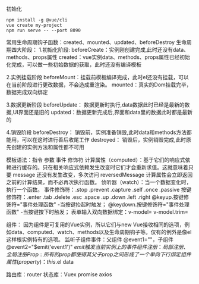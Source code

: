 初始化
```
npm install -g @vue/cli
vue create my-project
npm run serve -- --port 8090
```
常用生命周期钩子函数：created、mounted、updated、beforeDestroy
生命周期四大阶段：
1.初始化阶段:
beforeCreate：实例刚创建完成,此时还没有data、methods、props属性
created：vue实例data、methods、props属性已经初始化完成，可以做一些初始数据的获取，此时还没有编译模板

2.实例挂载阶段
beforeMount：挂载前模板编译完成，此时el还没有挂载，可以在当前阶段进行更改数据，不会造成重渲染。
mounted：真实的Dom挂载完毕，数据完成双向绑定

3.数据更新阶段
beforeUpdate： 数据更新时执行,data数据此时已经是最新的数据,UI界面还是旧的
updated：数据更新完成后,界面和data里的数据此时都是最新的

4.销毁阶段
beforeDestroy： 销毁前，实例准备销毁,此时data和methods方法都能用，可以在这时进行善后收尾工作
destroyed： 销毁后，实例销毁完成,此时原先创建的实例方法和属性都不可用

模板语法：指令 参数 事件 修饰符
计算属性（computed）：基于它们的响应式依赖进行缓存的。只在相关响应式依赖发生改变时它们才会重新求值。这就意味着只要 message 还没有发生改变，多次访问 reversedMessage 计算属性会立即返回之前的计算结果，而不必再次执行函数。
侦听器（watch）：当一个数据变化时，执行一个函数。
事件修饰符：.stop .prevent .capture .self .once .passive
按键修饰符：.enter .tab .delete .esc .space .up .down .left .right
@keyup.按键修饰符="事件处理函数" -当按键抬起时触发；
@keydown.按键修饰符="事件处理函数" -当按键按下时触发；
表单输入双向数据绑定：v-model= v-model.trim=

组件：
因为组件是可复用的Vue实例，所以它们与new Vue接收相同的选项，例如data、computed、watch、methods以及生命周期钩子等。仅有的例外是像el这样根实例特有的选项。
监听子组件事件：父组件 @event1=""，子组件 @event2="$emit('event1')"    $emit触发当前实例上的事件
组件注册：局部注册、全局注册
Prop:所有的 prop 都使得其父子 prop 之间形成了一个单向下行绑定
组件属性(property )：this.$el data

路由库：router
状态库：Vuex
promise
axios